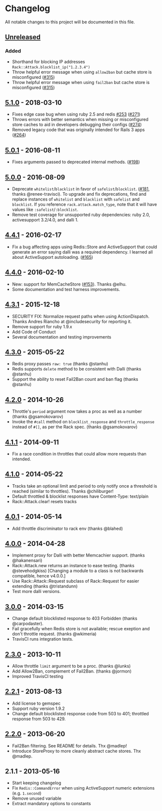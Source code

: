 # Changelog
All notable changes to this project will be documented in this file.

## [Unreleased]

### Added

- Shorthand for blocking IP addresses `Rack::Attack.blocklist_ip("1.2.3.4")`
- Throw helpful error message when using `allow2ban` but cache store is misconfigured ([#315](https://github.com/kickstarter/rack-attack/issues/315))
- Throw helpful error message when using `fail2ban` but cache store is misconfigured ([#315](https://github.com/kickstarter/rack-attack/issues/315))

## [5.1.0] - 2018-03-10

  - Fixes edge case bug when using ruby 2.5 and redis [#253](https://github.com/kickstarter/rack-attack/issues/253) ([#271](https://github.com/kickstarter/rack-attack/issues/271))
  - Throws errors with better semantics when missing or misconfigured store caches to aid in developers debugging their configs ([#274](https://github.com/kickstarter/rack-attack/issues/274))
  - Removed legacy code that was originally intended for Rails 3 apps ([#264](https://github.com/kickstarter/rack-attack/issues/264))

## [5.0.1] - 2016-08-11

  - Fixes arguments passed to deprecated internal methods. ([#198](https://github.com/kickstarter/rack-attack/issues/198))

## [5.0.0] - 2016-08-09

  - Deprecate `whitelist`/`blacklist` in favor of `safelist`/`blocklist`. ([#181](https://github.com/kickstarter/rack-attack/issues/181),
    thanks @renee-travisci).  To upgrade and fix deprecations, find and replace instances of `whitelist` and `blacklist` with `safelist` and `blocklist`. If you reference `rack.attack.match_type`, note that it will have values like `:safelist`/`:blocklist`.
  - Remove test coverage for unsupported ruby dependencies: ruby 2.0, activesupport 3.2/4.0, and dalli 1.

## [4.4.1] - 2016-02-17

  - Fix a bug affecting apps using Redis::Store and ActiveSupport that could generate an error
    saying dalli was a required dependency. I learned all about ActiveSupport autoloading. ([#165](https://github.com/kickstarter/rack-attack/issues/165))

## [4.4.0] - 2016-02-10

  - New: support for MemCacheStore ([#153](https://github.com/kickstarter/rack-attack/issues/153)). Thanks @elhu.
  - Some documentation and test harness improvements.

## [4.3.1] - 2015-12-18
  - SECURITY FIX: Normalize request paths when using ActionDispatch. Thanks
    Andres Riancho at @includesecurity for reporting it.
  - Remove support for ruby 1.9.x
  - Add Code of Conduct
  - Several documentation and testing improvements

## [4.3.0] - 2015-05-22

  - Redis proxy passes `raw: true` (thanks @stanhu)
  - Redis supports `delete` method to be consistent with Dalli (thanks @stanhu)
  - Support the ability to reset Fail2Ban count and ban flag (thanks @stanhu)

## [4.2.0] - 2014-10-26
 - Throttle's `period` argument now takes a proc as well as a number (thanks @gsamokovarov)
 - Invoke the `#call` method on `blocklist_response` and `throttle_response` instead of `#[]`, as per the Rack spec. (thanks @gsamokovarov)

## [4.1.1] - 2014-09-11
 - Fix a race condition in throttles that could allow more requests than intended.

## [4.1.0] - 2014-05-22
 - Tracks take an optional limit and period to only notify once a threshold
   is reached (similar to throttles). Thanks @chiliburger!
 - Default throttled & blocklist responses have Content-Type: text/plain
 - Rack::Attack.clear! resets tracks

## [4.0.1] - 2014-05-14
 - Add throttle discriminator to rack env (thanks @blahed)

## [4.0.0] - 2014-04-28
 - Implement proxy for Dalli with better Memcachier support. (thanks @hakanensari)
 - Rack::Attack.new returns an instance to ease testing. (thanks @stevehodgkiss)
   [Changing a module to a class is not backwards compatible, hence v4.0.0.]
 - Use Rack::Attack::Request subclass of Rack::Request for easier extending (thanks @tristandunn)
 - Test more dalli versions.

## [3.0.0] - 2014-03-15
 - Change default blocklisted response to 403 Forbidden (thanks @carpodaster).
 - Fail gracefully when Redis store is not available; rescue exeption and don't
   throttle request. (thanks @wkimeria)
 - TravisCI runs integration tests.

## [2.3.0] - 2013-10-11
 - Allow throttle `limit` argument to be a proc. (thanks @lunks)
 - Add Allow2Ban, complement of Fail2Ban. (thanks @jormon)
 - Improved TravisCI testing

## [2.2.1] - 2013-08-13
 - Add license to gemspec
 - Support ruby version 1.9.2
 - Change default blocklisted response code from 503 to 401; throttled response
   from 503 to 429.

## [2.2.0] - 2013-06-20
 - Fail2Ban filtering. See README for details. Thx @madlep!
 - Introduce StoreProxy to more cleanly abstract cache stores. Thx @madlep.

## 2.1.1 - 2013-05-16
 - Start keeping changelog
 - Fix `Redis::CommandError` when using ActiveSupport numeric extensions (e.g. `1.second`)
 - Remove unused variable
 - Extract mandatory options to constants

[Unreleased]: https://github.com/kickstarter/rack-attack/compare/v5.1.0...HEAD/
[5.1.0]: https://github.com/kickstarter/rack-attack/compare/v5.0.1...v5.1.0/
[5.0.1]: https://github.com/kickstarter/rack-attack/compare/v5.0.0...v5.0.1/
[5.0.0]: https://github.com/kickstarter/rack-attack/compare/v4.4.1...v5.0.0/
[4.4.1]: https://github.com/kickstarter/rack-attack/compare/v4.4.0...v4.4.1/
[4.4.0]: https://github.com/kickstarter/rack-attack/compare/v4.3.1...v4.4.0/
[4.3.1]: https://github.com/kickstarter/rack-attack/compare/v4.3.0...v4.3.1/
[4.3.0]: https://github.com/kickstarter/rack-attack/compare/v4.2.0...v4.3.0/
[4.2.0]: https://github.com/kickstarter/rack-attack/compare/v4.1.1...v4.2.0/
[4.1.1]: https://github.com/kickstarter/rack-attack/compare/v4.1.0...v4.1.1/
[4.1.0]: https://github.com/kickstarter/rack-attack/compare/v4.0.1...v4.1.0/
[4.0.1]: https://github.com/kickstarter/rack-attack/compare/v4.0.0...v4.0.1/
[4.0.0]: https://github.com/kickstarter/rack-attack/compare/v3.0.0...v4.0.0/
[3.0.0]: https://github.com/kickstarter/rack-attack/compare/v2.3.0...v3.0.0/
[2.3.0]: https://github.com/kickstarter/rack-attack/compare/v2.2.1...v2.3.0/
[2.2.1]: https://github.com/kickstarter/rack-attack/compare/v2.2.0...v2.2.1/
[2.2.0]: https://github.com/kickstarter/rack-attack/compare/v2.1.1...v2.2.0/
